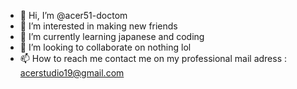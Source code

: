 - 👋 Hi, I’m @acer51-doctom
- 👀 I’m interested in making new friends
- 🌱 I’m currently learning japanese and coding
- 💞️ I’m looking to collaborate on nothing lol
- 📫 How to reach me contact me on my professional mail adress : acerstudio19@gmail.com
